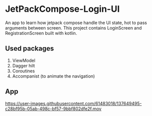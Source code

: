 # JetPackCompose-Login-UI
 An app to learn how jetpack compose handle the UI state, hot to pass arguments between screen. This project contains LoginScreen and RegistrationScreen built with kotlin.
 
 ## Used packages
 1. ViewModel
 2. Dagger hilt
 3. Coroutines
 4. Accompanist (to animate the navigation)

## App
https://user-images.githubusercontent.com/61483018/137649495-c28bf95b-05ab-498c-bf57-9bbf802dfe2f.mov



